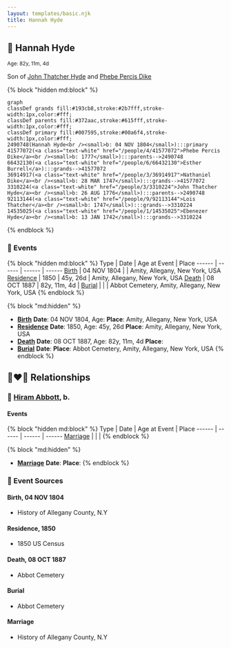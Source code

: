 ```yaml
---
layout: templates/basic.njk
title: Hannah Hyde
---
```

## 🔵 Hannah Hyde
<small>Age: 82y, 11m, 4d</small>

Son of [John Thatcher Hyde](/people/3/3310224) and [Phebe Percis Dike](/people/4/41577072)

{% block "hidden md:block" %}
```mermaid
graph
classDef grands fill:#193cb8,stroke:#2b7fff,stroke-width:1px,color:#fff;
classDef parents fill:#372aac,stroke:#615fff,stroke-width:1px,color:#fff;
classDef primary fill:#007595,stroke:#00a6f4,stroke-width:1px,color:#fff;
2490748(Hannah Hyde<br /><small>b: 04 NOV 1804</small>):::primary
41577072(<a class="text-white" href="/people/4/41577072">Phebe Percis Dike</a><br /><small>b: 1777</small>):::parents-->2490748
66432130(<a class="text-white" href="/people/6/66432130">Esther Burrell</a>):::grands-->41577072
36914917(<a class="text-white" href="/people/3/36914917">Nathaniel Dike</a><br /><small>b: 28 MAR 1747</small>):::grands-->41577072
3310224(<a class="text-white" href="/people/3/3310224">John Thatcher Hyde</a><br /><small>b: 26 AUG 1776</small>):::parents-->2490748
92113144(<a class="text-white" href="/people/9/92113144">Lois Thatcher</a><br /><small>b: 1747</small>):::grands-->3310224
14535025(<a class="text-white" href="/people/1/14535025">Ebenezer Hyde</a><br /><small>b: 13 JAN 1742</small>):::grands-->3310224
```
{% endblock %}

### 📆 Events

{% block "hidden md:block" %}
Type | Date | Age at Event | Place
------ | ------ | ------ | ------
[Birth](#event-event-2) | 04 NOV 1804 |  | Amity, Allegany, New York, USA
[Residence](#event-event-0) | 1850 | 45y, 26d | Amity, Allegany, New York, USA
[Death](#event-event-4) | 08 OCT 1887 | 82y, 11m, 4d |
[Burial](#event-event-5) |  |  | Abbot Cemetery, Amity, Allegany, New York, USA
{% endblock %}

{% block "md:hidden" %}
- **[Birth](#event-event-2)**
**Date**: 04 NOV 1804, Age:
**Place**: Amity, Allegany, New York, USA
- **[Residence](#event-event-0)**
**Date**: 1850, Age: 45y, 26d
**Place**: Amity, Allegany, New York, USA
- **[Death](#event-event-4)**
**Date**: 08 OCT 1887, Age: 82y, 11m, 4d
**Place**:
- **[Burial](#event-event-5)**
**Date**:
**Place**: Abbot Cemetery, Amity, Allegany, New York, USA
{% endblock %}

## 👩‍❤️‍👨 Relationships

### 🔵 [Hiram Abbott](/people/7/75588804), b.

#### Events

{% block "hidden md:block" %}
Type | Date | Age at Event | Place
------ | ------ | ------ | ------
[Marriage](#event-family-0-event-0) |  |  |
{% endblock %}

{% block "md:hidden" %}
- **[Marriage](#event-family-0-event-0)**
**Date**:
**Place**:
{% endblock %}

### 📰 Event Sources

#### <a id="event-event-2"></a> Birth, 04 NOV 1804
* History of Allegany County, N.Y

#### <a id="event-event-0"></a> Residence, 1850
* 1850 US Census

#### <a id="event-event-4"></a> Death, 08 OCT 1887
* Abbot Cemetery

#### <a id="event-event-5"></a> Burial
* Abbot Cemetery
#### <a id="event-family-0-event-0"></a> Marriage
* History of Allegany County, N.Y

